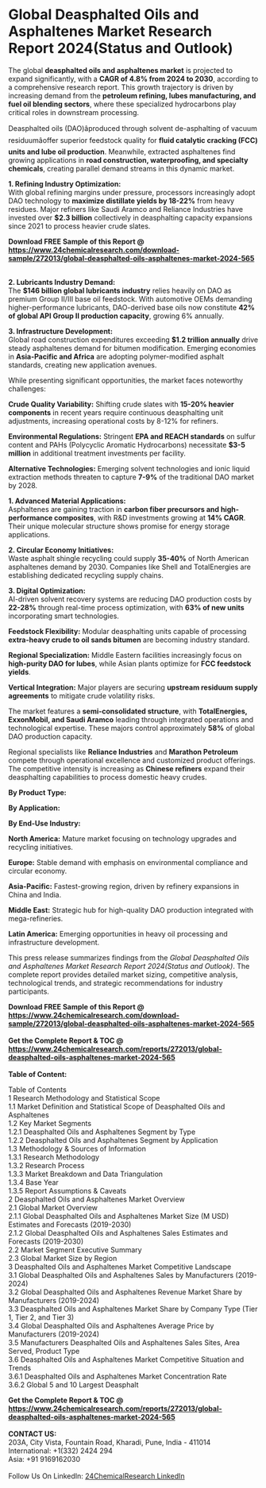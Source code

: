 <h1>Global Deasphalted Oils and Asphaltenes Market Research Report 2024(Status and Outlook)</h1><p>The global <strong>deasphalted oils and asphaltenes market</strong> is projected to expand significantly, with a <strong>CAGR of 4.8% from 2024 to 2030</strong>, according to a comprehensive research report. This growth trajectory is driven by increasing demand from the <strong>petroleum refining, lubes manufacturing, and fuel oil blending sectors</strong>, where these specialized hydrocarbons play critical roles in downstream processing.</p><p>Deasphalted oils (DAO)âproduced through solvent de-asphalting of vacuum residuumâoffer superior feedstock quality for <strong>fluid catalytic cracking (FCC) units and lube oil production</strong>. Meanwhile, extracted asphaltenes find growing applications in <strong>road construction, waterproofing, and specialty chemicals</strong>, creating parallel demand streams in this dynamic market.</p><p><strong>1. Refining Industry Optimization:</strong><br>
With global refining margins under pressure, processors increasingly adopt DAO technology to <strong>maximize distillate yields by 18-22%</strong> from heavy residues. Major refiners like Saudi Aramco and Reliance Industries have invested over <strong>$2.3 billion</strong> collectively in deasphalting capacity expansions since 2021 to process heavier crude slates.</p><div><b>Download FREE Sample of this Report @ 
            <a href="https://www.24chemicalresearch.com/download-sample/272013/global-deasphalted-oils-asphaltenes-market-2024-565">
            https://www.24chemicalresearch.com/download-sample/272013/global-deasphalted-oils-asphaltenes-market-2024-565</a></b></div><br><p><strong>2. Lubricants Industry Demand:</strong><br>
The <strong>$146 billion global lubricants industry</strong> relies heavily on DAO as premium Group II/III base oil feedstock. With automotive OEMs demanding higher-performance lubricants, DAO-derived base oils now constitute <strong>42% of global API Group II production capacity</strong>, growing 6% annually.</p><p><strong>3. Infrastructure Development:</strong><br>
Global road construction expenditures exceeding <strong>$1.2 trillion annually</strong> drive steady asphaltenes demand for bitumen modification. Emerging economies in <strong>Asia-Pacific and Africa</strong> are adopting polymer-modified asphalt standards, creating new application avenues.</p><p>While presenting significant opportunities, the market faces noteworthy challenges:</p><p><strong>Crude Quality Variability:</strong> Shifting crude slates with <strong>15-20% heavier components</strong> in recent years require continuous deasphalting unit adjustments, increasing operational costs by 8-12% for refiners.</p><p><strong>Environmental Regulations:</strong> Stringent <strong>EPA and REACH standards</strong> on sulfur content and PAHs (Polycyclic Aromatic Hydrocarbons) necessitate <strong>$3-5 million</strong> in additional treatment investments per facility.</p><p><strong>Alternative Technologies:</strong> Emerging solvent technologies and ionic liquid extraction methods threaten to capture <strong>7-9%</strong> of the traditional DAO market by 2028.</p><p><strong>1. Advanced Material Applications:</strong><br>
Asphaltenes are gaining traction in <strong>carbon fiber precursors and high-performance composites</strong>, with R&amp;D investments growing at <strong>14% CAGR</strong>. Their unique molecular structure shows promise for energy storage applications.</p><p><strong>2. Circular Economy Initiatives:</strong><br>
Waste asphalt shingle recycling could supply <strong>35-40%</strong> of North American asphaltenes demand by 2030. Companies like Shell and TotalEnergies are establishing dedicated recycling supply chains.</p><p><strong>3. Digital Optimization:</strong><br>
AI-driven solvent recovery systems are reducing DAO production costs by <strong>22-28%</strong> through real-time process optimization, with <strong>63% of new units</strong> incorporating smart technologies.</p><p><strong>Feedstock Flexibility:</strong> Modular deasphalting units capable of processing <strong>extra-heavy crude to oil sands bitumen</strong> are becoming industry standard.</p><p><strong>Regional Specialization:</strong> Middle Eastern facilities increasingly focus on <strong>high-purity DAO for lubes</strong>, while Asian plants optimize for <strong>FCC feedstock yields</strong>.</p><p><strong>Vertical Integration:</strong> Major players are securing <strong>upstream residuum supply agreements</strong> to mitigate crude volatility risks.</p><p>The market features a <strong>semi-consolidated structure</strong>, with <strong>TotalEnergies, ExxonMobil, and Saudi Aramco</strong> leading through integrated operations and technological expertise. These majors control approximately <strong>58%</strong> of global DAO production capacity.</p><p>Regional specialists like <strong>Reliance Industries</strong> and <strong>Marathon Petroleum</strong> compete through operational excellence and customized product offerings. The competitive intensity is increasing as <strong>Chinese refiners</strong> expand their deasphalting capabilities to process domestic heavy crudes.</p><p><strong>By Product Type:</strong></p><p><strong>By Application:</strong></p><p><strong>By End-Use Industry:</strong></p><p><strong>North America:</strong> Mature market focusing on technology upgrades and recycling initiatives.</p><p><strong>Europe:</strong> Stable demand with emphasis on environmental compliance and circular economy.</p><p><strong>Asia-Pacific:</strong> Fastest-growing region, driven by refinery expansions in China and India.</p><p><strong>Middle East:</strong> Strategic hub for high-quality DAO production integrated with mega-refineries.</p><p><strong>Latin America:</strong> Emerging opportunities in heavy oil processing and infrastructure development.</p><p>This press release summarizes findings from the <em>Global Deasphalted Oils and Asphaltenes Market Research Report 2024(Status and Outlook)</em>. The complete report provides detailed market sizing, competitive analysis, technological trends, and strategic recommendations for industry participants.</p><div><b>Download FREE Sample of this Report @ 
            <a href="https://www.24chemicalresearch.com/download-sample/272013/global-deasphalted-oils-asphaltenes-market-2024-565">
            https://www.24chemicalresearch.com/download-sample/272013/global-deasphalted-oils-asphaltenes-market-2024-565</a></b></div><br><div><b>Get the Complete Report & TOC @ 
            <a href="https://www.24chemicalresearch.com/reports/272013/global-deasphalted-oils-asphaltenes-market-2024-565">
            https://www.24chemicalresearch.com/reports/272013/global-deasphalted-oils-asphaltenes-market-2024-565</a></b></div><br>
            <b>Table of Content:</b><p>Table of Contents<br />
1 Research Methodology and Statistical Scope<br />
1.1 Market Definition and Statistical Scope of Deasphalted Oils and Asphaltenes<br />
1.2 Key Market Segments<br />
1.2.1 Deasphalted Oils and Asphaltenes Segment by Type<br />
1.2.2 Deasphalted Oils and Asphaltenes Segment by Application<br />
1.3 Methodology & Sources of Information<br />
1.3.1 Research Methodology<br />
1.3.2 Research Process<br />
1.3.3 Market Breakdown and Data Triangulation<br />
1.3.4 Base Year<br />
1.3.5 Report Assumptions & Caveats<br />
2 Deasphalted Oils and Asphaltenes Market Overview<br />
2.1 Global Market Overview<br />
2.1.1 Global Deasphalted Oils and Asphaltenes Market Size (M USD) Estimates and Forecasts (2019-2030)<br />
2.1.2 Global Deasphalted Oils and Asphaltenes Sales Estimates and Forecasts (2019-2030)<br />
2.2 Market Segment Executive Summary<br />
2.3 Global Market Size by Region<br />
3 Deasphalted Oils and Asphaltenes Market Competitive Landscape<br />
3.1 Global Deasphalted Oils and Asphaltenes Sales by Manufacturers (2019-2024)<br />
3.2 Global Deasphalted Oils and Asphaltenes Revenue Market Share by Manufacturers (2019-2024)<br />
3.3 Deasphalted Oils and Asphaltenes Market Share by Company Type (Tier 1, Tier 2, and Tier 3)<br />
3.4 Global Deasphalted Oils and Asphaltenes Average Price by Manufacturers (2019-2024)<br />
3.5 Manufacturers Deasphalted Oils and Asphaltenes Sales Sites, Area Served, Product Type<br />
3.6 Deasphalted Oils and Asphaltenes Market Competitive Situation and Trends<br />
3.6.1 Deasphalted Oils and Asphaltenes Market Concentration Rate<br />
3.6.2 Global 5 and 10 Largest Deasphalt</p><div><b>Get the Complete Report & TOC @ 
            <a href="https://www.24chemicalresearch.com/reports/272013/global-deasphalted-oils-asphaltenes-market-2024-565">
            https://www.24chemicalresearch.com/reports/272013/global-deasphalted-oils-asphaltenes-market-2024-565</a></b></div><br><b>CONTACT US:</b><br>
            203A, City Vista, Fountain Road, Kharadi, Pune, India - 411014<br>
            International: +1(332) 2424 294<br>
            Asia: +91 9169162030 <br><br>
            Follow Us On LinkedIn: <a href="https://www.linkedin.com/company/24chemicalresearch/">24ChemicalResearch LinkedIn</a>